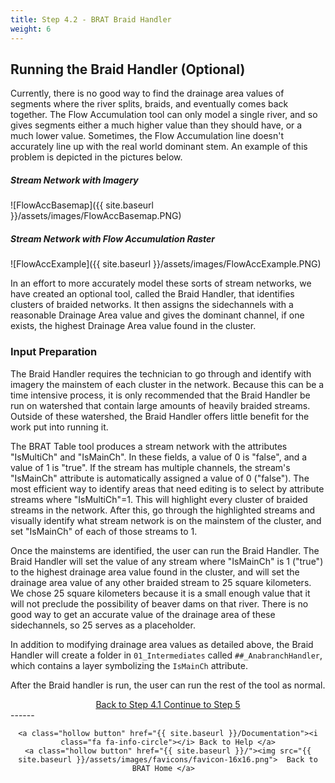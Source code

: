 ```yaml
---
title: Step 4.2 - BRAT Braid Handler
weight: 6
---
```


## Running the Braid Handler (Optional)

Currently, there is no good way to find the drainage area values of segments where the river splits, braids, and eventually comes back together. The Flow Accumulation tool can only model a single river, and so gives segments either a much higher value than they should have, or a much lower value. Sometimes, the Flow Accumulation line doesn't accurately line up with the real world dominant stem. An example of this problem is depicted in the pictures below. 

##### Stream Network with Imagery
![FlowAccBasemap]({{ site.baseurl }}/assets/images/FlowAccBasemap.PNG)
##### Stream Network with Flow Accumulation Raster
![FlowAccExample]({{ site.baseurl }}/assets/images/FlowAccExample.PNG)

In an effort to more accurately model these sorts of stream networks, we have created an optional tool, called the Braid Handler, that identifies clusters of braided networks. It then assigns the sidechannels with a reasonable Drainage Area value and gives the dominant channel, if one exists, the highest Drainage Area value found in the cluster.

### Input Preparation
The Braid Handler requires the technician to go through and identify with imagery the mainstem of each cluster in the network. Because this can be a time intensive process, it is only recommended that the Braid Handler be run on watershed that contain large amounts of heavily braided streams. Outside of these watershed, the Braid Handler offers little benefit for the work put into running it.

The BRAT Table tool produces a stream network with the attributes "IsMultiCh" and "IsMainCh". In these fields, a value of 0 is "false", and a value of 1 is "true". If the stream has multiple channels, the stream's "IsMainCh" attribute is automatically assigned a value of 0 ("false"). The most efficient way to identify areas that need editing is to select by attribute streams where "IsMultiCh"=1. This will highlight every cluster of braided streams in the network. After this, go through the highlighted streams and visually identify what stream network is on the mainstem of the cluster, and set "IsMainCh" of each of those streams to 1.

Once the mainstems are identified, the user can run the Braid Handler. The Braid Handler will set the value of any stream where "IsMainCh" is 1 ("true") to the highest drainage area value found in the cluster, and will set the drainage area value of any other braided stream to 25 square kilometers. We chose 25 square kilometers because it is a small enough value that it will not preclude the possibility of beaver dams on that river. There is no good way to get an accurate value of the drainage area of these sidechannels, so 25 serves as a placeholder.

In addition to modifying drainage area values as detailed above, the Braid Handler will create a folder in `01_Intermediates` called `##_AnabranchHandler`, which contains a layer symbolizing the `IsMainCh` attribute.

After the Braid handler is run, the user can run the rest of the tool as normal.

<div align="center">
	<a class="hollow button" href="{{ site.baseurl }}/Documentation/Tutorials/4.1-DrainageAreaCheck"><i class="fa fa-arrow-circle-left"></i> Back to Step 4.1 </a>
	<a class="hollow button" href="{{ site.baseurl }}/Documentation/Tutorials/5-iHydAttributes"><i class="fa fa-arrow-circle-right"></i> Continue to Step 5 </a>
</div>	
------
<div align="center">

	<a class="hollow button" href="{{ site.baseurl }}/Documentation"><i class="fa fa-info-circle"></i> Back to Help </a>
	<a class="hollow button" href="{{ site.baseurl }}/"><img src="{{ site.baseurl }}/assets/images/favicons/favicon-16x16.png">  Back to BRAT Home </a>  
</div>